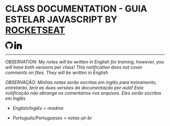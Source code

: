 # CLASS DOCUMENTATION - GUIA ESTELAR JAVASCRIPT BY [ROCKETSEAT](https://github.com/rocketseat)

[![github](./assets/img/github.png "Let's check Ana Cirilo's Github")](https://github.com/rednerdoficial)  [![linkedin](/./assets/img/linkedin.png "Let's check Ana Cirilo' Linkedin")](https://linkedin.com/in/anapaulacirilo)

----

*OBSERVATION: My notes will be written in English for training, however, you will have both versions per class! This notification does not cover comments on files. They will be written in English*

*OBSERVAÇÃO: Minhas notas serão escritas em inglês para treinamento, entretanto, terá as duas versões da documentação por aula! Esta notificação não abrange os comentários nos arquivos. Eles serão escritos em Inglês*

* *English/Inglês = readme*

* *Português/Portugueses = notas-pt-br*


